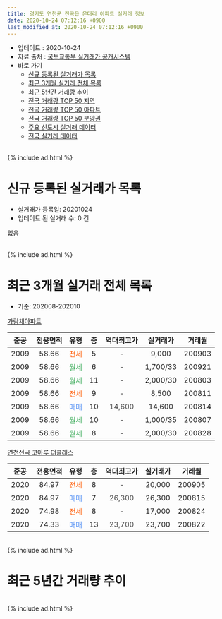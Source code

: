 ```yaml
---
title: 경기도 연천군 전곡읍 은대리 아파트 실거래 정보
date: 2020-10-24 07:12:16 +0900
last_modified_at: 2020-10-24 07:12:16 +0900
---
```


* 업데이트 : 2020-10-24
* 자료 출처 : [국토교통부 실거래가 공개시스템](http://rt.molit.go.kr)
* 바로 가기
    * [신규 등록된 실거래가 목록](#신규-등록된-실거래가-목록)
    * [최근 3개월 실거래 전체 목록](#최근-3개월-실거래-전체-목록)
    * [최근 5년간 거래량 추이](#최근-5년간-거래량-추이)
    * [전국 거래량 TOP 50 지역](https://inasie.github.io/apt-trade-info/최근-3개월-전국에서-가장-거래가-많이-발생한-지역)
    * [전국 거래량 TOP 50 아파트](https://inasie.github.io/apt-trade-info/최근-3개월-전국에서-가장-거래가-많이-발생한-아파트)
    * [전국 거래량 TOP 50 분양권](https://inasie.github.io/apt-trade-info/최근-3개월-전국에서-가장-거래가-많이-발생한-분양권)
    * [주요 신도시 실거래 데이터](https://inasie.github.io/apt-trade-info/주요-신도시)
    * [전국 실거래 데이터](https://inasie.github.io/apt-trade-info/전국)
<br>
{% include ad.html %}
<br>

# 신규 등록된 실거래가 목록
* 실거래가 등록일: 20201024
* 업데이트 된 실거래 수: 0 건

없음

<br>
{% include ad.html %}
<br>

# 최근 3개월 실거래 전체 목록
* 기준: 202008-202010


[가람채아파트](https://search.naver.com/search.naver?query=%EA%B2%BD%EA%B8%B0%EB%8F%84+%EC%97%B0%EC%B2%9C%EA%B5%B0+%EC%A0%84%EA%B3%A1%EC%9D%8D+%EC%9D%80%EB%8C%80%EB%A6%AC+%EA%B0%80%EB%9E%8C%EC%B1%84%EC%95%84%ED%8C%8C%ED%8A%B8)

|준공|전용면적|유형|층|역대최고가|실거래가|거래월|
|:---:|:---:|:---:|:---:|:---:|:---:|:---:|
|2009|58.66|<span style="color:#ff5a00">전세</span>|5|<span style="color:#444444">-</span>|9,000|200903|
|2009|58.66|<span style="color:#34a853">월세</span>|6|<span style="color:#444444">-</span>|1,700/33|200921|
|2009|58.66|<span style="color:#34a853">월세</span>|11|<span style="color:#444444">-</span>|2,000/30|200803|
|2009|58.66|<span style="color:#ff5a00">전세</span>|9|<span style="color:#444444">-</span>|8,500|200811|
|2009|58.66|<span style="color:#4285f3">매매</span>|10|<span style="color:#444444">14,600</span>|14,600|200814|
|2009|58.66|<span style="color:#34a853">월세</span>|10|<span style="color:#444444">-</span>|1,000/35|200807|
|2009|58.66|<span style="color:#34a853">월세</span>|8|<span style="color:#444444">-</span>|2,000/30|200828|

[연천전곡 코아루 더클래스](https://search.naver.com/search.naver?query=%EA%B2%BD%EA%B8%B0%EB%8F%84+%EC%97%B0%EC%B2%9C%EA%B5%B0+%EC%A0%84%EA%B3%A1%EC%9D%8D+%EC%9D%80%EB%8C%80%EB%A6%AC+%EC%97%B0%EC%B2%9C%EC%A0%84%EA%B3%A1+%EC%BD%94%EC%95%84%EB%A3%A8+%EB%8D%94%ED%81%B4%EB%9E%98%EC%8A%A4)

|준공|전용면적|유형|층|역대최고가|실거래가|거래월|
|:---:|:---:|:---:|:---:|:---:|:---:|:---:|
|2020|84.97|<span style="color:#ff5a00">전세</span>|8|<span style="color:#444444">-</span>|20,000|200905|
|2020|84.97|<span style="color:#4285f3">매매</span>|7|<span style="color:#444444">26,300</span>|26,300|200815|
|2020|74.98|<span style="color:#ff5a00">전세</span>|8|<span style="color:#444444">-</span>|17,000|200824|
|2020|74.33|<span style="color:#4285f3">매매</span>|13|<span style="color:#444444">23,700</span>|23,700|200822|


<br>
{% include ad.html %}
<br>

# 최근 5년간 거래량 추이


<div style="width:100%;">
    <canvas id="deal_progress" height="200"></canvas>
</div>

<script>
new Chart(document.getElementById("deal_progress"), {
    type: 'line',
    data: {
        labels: ['201510','201511','201512','201601','201602','201603','201604','201605','201606','201607','201608','201609','201610','201611','201612','201701','201702','201703','201704','201705','201706','201707','201708','201709','201710','201711','201712','201801','201802','201803','201804','201805','201806','201807','201808','201809','201810','201811','201812','201901','201902','201903','201904','201905','201906','201907','201908','201909','201910','201911','201912','202001','202002','202003','202004','202005','202006','202007','202008','202009','202010'],
        datasets: [{
            label: '매매',
            pointRadius: 1,
            data: [0, 0, 0, 0, 0, 0, 0, 0, 0, 2, 7, 5, 1, 4, 5, 6, 1, 0, 7, 2, 0, 7, 3, 0, 2, 3, 2, 3, 2, 0, 0, 1, 0, 1, 1, 0, 1, 1, 0, 1, 0, 10, 4, 2, 0, 0, 2, 2, 0, 2, 1, 5, 7, 6, 8, 6, 2, 1, 3, 0, 0],
            borderColor: "rgba(255, 201, 14, 1)",
            backgroundColor: "rgba(255, 201, 14, 0.5)",
            fill: false,
            lineTension: 0
        },{
            label: '전월세',
            pointRadius: 1,
            data: [0, 0, 2, 0, 1, 1, 1, 0, 0, 0, 0, 1, 4, 1, 2, 3, 5, 1, 5, 4, 1, 2, 1, 4, 1, 0, 1, 0, 2, 2, 1, 1, 0, 2, 1, 3, 1, 1, 1, 0, 3, 1, 0, 1, 1, 1, 4, 4, 1, 3, 1, 2, 1, 3, 4, 9, 6, 4, 5, 3, 0],
            borderColor: "rgba(0, 141, 185, 1)",
            backgroundColor: "rgba(0, 141, 185, 0.5)",
            fill: false,
            lineTension: 0
        }
        ]
    },
    options: {
        responsive: true,
        title: {
            display: false
        },
        tooltips: {
            mode: 'index',
            intersect: false
        },
        hover: {
            mode: 'nearest',
            intersect: true
        },
        scales: {
            xAxes: [{
                display: true,
                scaleLabel: {
                    display: true,
                    labelString: '년/월'
                }
            }],
            yAxes: [{
                display: true,
                ticks: {
                    suggestedMin: 0,
                },
                scaleLabel: {
                    display: true,
                    labelString: '실거래 수'
                }
            }]
        }
    }
});

</script>


<br>
{% include ad.html %}
<br>

